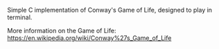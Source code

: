 Simple C implementation of Conway's Game of Life, designed to play in terminal.

More information on the Game of Life: https://en.wikipedia.org/wiki/Conway%27s_Game_of_Life
